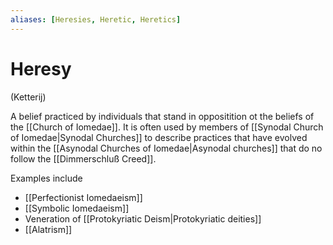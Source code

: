 ```yaml
---
aliases: [Heresies, Heretic, Heretics]
---
```

# Heresy
(Ketterij)

A belief practiced by individuals that stand in oppositition ot the beliefs of the [[Church of Iomedae]]. It is often used by members of [[Synodal Church of Iomedae|Synodal Churches]] to describe practices that have evolved within the [[Asynodal Churches of Iomedae|Asynodal churches]] that do no follow the [[Dimmerschluß Creed]]. 

Examples include 
- [[Perfectionist Iomedaeism]]
- [[Symbolic Iomedaeism]]
- Veneration of [[Protokyriatic Deism|Protokyriatic deities]]
- [[Alatrism]]

